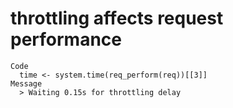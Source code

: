 # throttling affects request performance

    Code
      time <- system.time(req_perform(req))[[3]]
    Message
      > Waiting 0.15s for throttling delay

